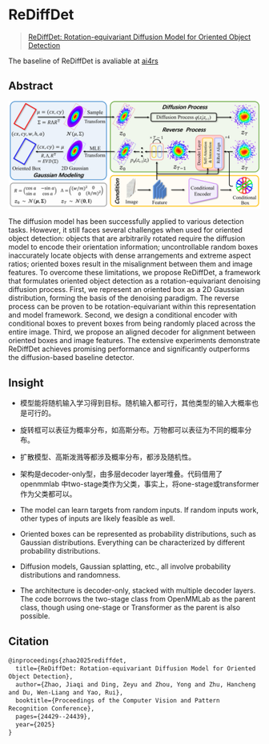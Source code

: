 # ReDiffDet

> [ReDiffDet: Rotation-equivariant Diffusion Model for Oriented Object Detection](https://openaccess.thecvf.com/content/CVPR2025/html/Zhao_ReDiffDet_Rotation-equivariant_Diffusion_Model_for_Oriented_Object_Detection_CVPR_2025_paper.html)

The baseline of ReDiffDet is avaliable at [ai4rs](https://github.com/wokaikaixinxin/ai4rs/blob/main/projects/GSDet_baseline/README_ReDiffDet_baseline.md)

## Abstract

<div align=center>
<img src="./rediffdet_overview.png" width="800"/>
</div>

The diffusion model has been successfully applied to various detection tasks. However, it still faces several challenges when used for oriented object detection: objects that are arbitrarily rotated require the diffusion model to encode their orientation information; uncontrollable random boxes inaccurately locate objects with dense arrangements and extreme aspect ratios; oriented boxes result in the misalignment between them and image features. To overcome these limitations, we propose ReDiffDet, a framework that formulates oriented object detection as a rotation-equivariant denoising diffusion process. First, we represent an oriented box as a 2D Gaussian distribution, forming the basis of the denoising paradigm. The reverse process can be proven to be rotation-equivariant within this representation and model framework. Second, we design a conditional encoder with conditional boxes to prevent boxes from being randomly placed across the entire image. Third, we propose an aligned decoder for alignment between oriented boxes and image features. The extensive experiments demonstrate ReDiffDet achieves promising performance and significantly outperforms the diffusion-based baseline detector.



## Insight

- 模型能将随机输入学习得到目标。随机输入都可行，其他类型的输入大概率也是可行的。
- 旋转框可以表征为概率分布，如高斯分布。万物都可以表征为不同的概率分布。
- 扩散模型、高斯泼溅等都涉及概率分布，都涉及随机性。
- 架构是decoder-only型，由多层decoder layer堆叠。代码借用了openmmlab 中two-stage类作为父类，事实上，将one-stage或transformer作为父类都可以。

- The model can learn targets from random inputs. If random inputs work, other types of inputs are likely feasible as well.  
- Oriented boxes can be represented as probability distributions, such as Gaussian distributions. Everything can be characterized by different probability distributions.  
- Diffusion models, Gaussian splatting, etc., all involve probability distributions and randomness.  
- The architecture is decoder-only, stacked with multiple decoder layers. The code borrows the two-stage class from OpenMMLab as the parent class, though using one-stage or Transformer as the parent is also possible.


## Citation

```
@inproceedings{zhao2025rediffdet,
  title={ReDiffDet: Rotation-equivariant Diffusion Model for Oriented Object Detection},
  author={Zhao, Jiaqi and Ding, Zeyu and Zhou, Yong and Zhu, Hancheng and Du, Wen-Liang and Yao, Rui},
  booktitle={Proceedings of the Computer Vision and Pattern Recognition Conference},
  pages={24429--24439},
  year={2025}
}
```